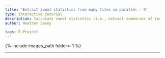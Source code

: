 ```yaml
---
title: 'Extract zonal statistics from many files in parallel - R'
type: interactive tutorial
description: Calculate zonal statistics (i.e., extract summaries of raster values intersecting polygons) in R and use SLURM job arrays to execute an R script with different inputs across multiple cores.
author: Heather Savoy

tags: R-Project
---
```


{% include images_path folder=-1 %}



---
